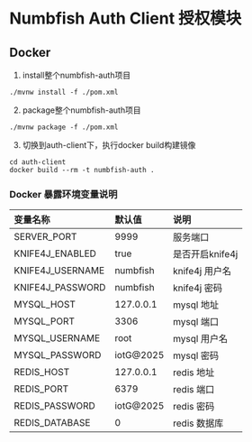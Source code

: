 # Numbfish Auth Client 授权模块

## Docker

1. install整个numbfish-auth项目

``./mvnw install -f ./pom.xml``

2. package整个numbfish-auth项目

``./mvnw package -f ./pom.xml``

3. 切换到auth-client下，执行docker build构建镜像

``cd auth-client``  
``docker build --rm -t numbfish-auth .``

### Docker 暴露环境变量说明

|变量名称|默认值|说明|
|:---|:---|:---|
|SERVER_PORT|9999|服务端口|
|KNIFE4J_ENABLED|true|是否开启knife4j|
|KNIFE4J_USERNAME|numbfish|knife4j 用户名|
|KNIFE4J_PASSWORD|numbfish|knife4j 密码|
|MYSQL_HOST|127.0.0.1|mysql 地址|
|MYSQL_PORT|3306|mysql 端口|
|MYSQL_USERNAME|root|mysql 用户名|
|MYSQL_PASSWORD|iotG@2025|mysql 密码|
|REDIS_HOST|127.0.0.1|redis 地址|
|REDIS_PORT|6379|redis 端口|
|REDIS_PASSWORD|iotG@2025|redis 密码|
|REDIS_DATABASE|0|redis 数据库|
